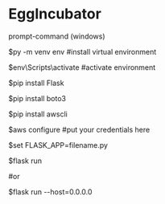 # EggIncubator

prompt-command (windows)

$py -m venv env #install virtual environment

$env\Scripts\activate	#activate environment

$pip install Flask

$pip install boto3

$pip install awscli

$aws configure	#put your credentials here

$set FLASK_APP=filename.py

$flask run

#or

$flask run --host=0.0.0.0
